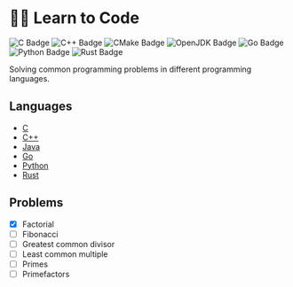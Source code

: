 # 👨‍💻 Learn to Code

![C Badge](https://img.shields.io/badge/C-grey?logo=c&logoColor=white&style=flat-square)
![C++ Badge](https://img.shields.io/badge/C++-grey?logo=c%2B%2B&logoColor=white&style=flat-square)
![CMake Badge](https://img.shields.io/badge/CMake-grey?style=flat-square&logo=cmake)
![OpenJDK Badge](https://img.shields.io/badge/Java-grey?logo=openjdk&logoColor=white&style=flat-square)
![Go Badge](https://img.shields.io/badge/Go-grey?logo=go&logoColor=white&style=flat-square)
![Python Badge](https://img.shields.io/badge/Python-grey?logo=python&logoColor=white&style=flat-square)
![Rust Badge](https://img.shields.io/badge/Rust-grey?logo=rust&logoColor=white&style=flat-square)

Solving common programming problems in different programming languages.

## Languages
- [C](./c/)
- [C++](./cpp/)
- [Java](./java/)
- [Go](./go/)
- [Python](./python/)
- [Rust](./rust/)

## Problems
   - [x] Factorial
   - [ ] Fibonacci
   - [ ] Greatest common divisor
   - [ ] Least common multiple
   - [ ] Primes
   - [ ] Primefactors
